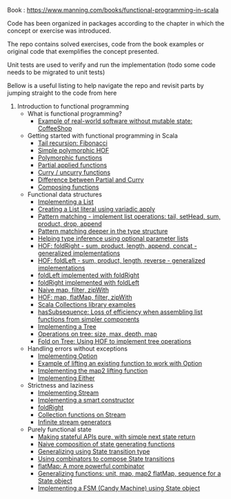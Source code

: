 
Book : https://www.manning.com/books/functional-programming-in-scala

Code has been organized in packages according to the chapter in which the concept or exercise was introduced.

The repo contains solved exercises, code from the book examples or original code that exemplifies the concept presented.

Unit tests are used to verify and run the implementation
(todo some code needs to be migrated to unit tests)

Bellow is a useful listing to help navigate the repo and revisit parts by jumping straight to the code from here

1. Introduction to functional programming
   - What is functional programming?
      + [Example of real-world software without mutable state: CoffeeShop](src/main/scala/_1_Introduction_to_functional_programming/_1_What_is_functional_programming/CoffeeShop.scala)
   - Getting started with functional programming in Scala
      + [Tail recursion: Fibonacci](src/main/scala/_1_Introduction_to_functional_programming/_2_Getting_started_with_functional_programming_in_Scala/FibonacciWithTailRecursion.scala)
      + [Simple polymorphic HOF](src/main/scala/_1_Introduction_to_functional_programming/_2_Getting_started_with_functional_programming_in_Scala/SimplePolymorphicHOF.scala)
      + [Polymorphic functions](src/main/scala/_1_Introduction_to_functional_programming/_2_Getting_started_with_functional_programming_in_Scala/PolymorphicFunctions.scala)
      + [Partial applied functions](src/main/scala/_1_Introduction_to_functional_programming/_2_Getting_started_with_functional_programming_in_Scala/PartialAppliedFunctions.scala)
      + [Curry / uncurry functions](src/main/scala/_1_Introduction_to_functional_programming/_2_Getting_started_with_functional_programming_in_Scala/CurryFunctions.scala)
      + [Difference between Partial and Curry](src/test/scala/_1_Introduction_to_functional_programming/_2_Getting_started_with_functional_programming_in_Scala/CurryVsPartialTest.scala)
      + [Composing functions](src/main/scala/_1_Introduction_to_functional_programming/_2_Getting_started_with_functional_programming_in_Scala/ComposeFunctions.scala)
   - Functional data structures
      + [Implementing a List](src/main/scala/_1_Introduction_to_functional_programming/_3_Functional_data_structures/List.scala#L5-L7)
      + [Creating a List literal using variadic apply](src/main/scala/_1_Introduction_to_functional_programming/_3_Functional_data_structures/List.scala#L11-L13)
      + [Pattern matching - implement list operations: tail, setHead, sum, product, drop, append](src/main/scala/_1_Introduction_to_functional_programming/_3_Functional_data_structures/List.scala#L15-L50)
      + [Pattern matching deeper in the type structure](src/test/scala/_1_Introduction_to_functional_programming/_3_Functional_data_structures/ListTest.scala#L243-L253)
      + [Helping type inference using optional parameter lists](src/main/scala/_1_Introduction_to_functional_programming/_3_Functional_data_structures/List.scala#L52-L60)
      + [HOF: foldRight - sum, product, length, append, concat - generalized implementations](src/main/scala/_1_Introduction_to_functional_programming/_3_Functional_data_structures/List.scala#L64-L89)
      + [HOF: foldLeft - sum, product, length, reverse - generalized implementations](src/main/scala/_1_Introduction_to_functional_programming/_3_Functional_data_structures/List.scala#L93-L114)
      + [foldLeft implemented with foldRight](src/main/scala/_1_Introduction_to_functional_programming/_3_Functional_data_structures/List.scala#L118-L156)
      + [foldRight implemented with foldLeft](src/main/scala/_1_Introduction_to_functional_programming/_3_Functional_data_structures/List.scala#L158-L195)
      + [Naive map, filter, zipWith](src/main/scala/_1_Introduction_to_functional_programming/_3_Functional_data_structures/List.scala#L219-L246)
      + [HOF: map, flatMap, filter, zipWith](src/main/scala/_1_Introduction_to_functional_programming/_3_Functional_data_structures/List.scala#L199-L215)
      + [Scala Collections library examples](src/test/scala/_1_Introduction_to_functional_programming/_3_Functional_data_structures/ScalaCollectionLibraryExamples.scala)
      + [hasSubsequence: Loss of efficiency when assembling list functions from simpler components](src/main/scala/_1_Introduction_to_functional_programming/_3_Functional_data_structures/List.scala#L248-L260)
      + [Implementing a Tree](src/main/scala/_1_Introduction_to_functional_programming/_3_Functional_data_structures/Tree.scala#L3-L5)
      + [Operations on tree: size, max, depth, map](src/main/scala/_1_Introduction_to_functional_programming/_3_Functional_data_structures/Tree.scala#L9-L27)
      + [Fold on Tree: Using HOF to implement tree operations](src/main/scala/_1_Introduction_to_functional_programming/_3_Functional_data_structures/Tree.scala#L29-L50)
   - Handling errors without exceptions
      + [Implementing Option](src/main/scala/_1_Introduction_to_functional_programming/_4_Handling_errors_withouth_exceptions/Option.scala)
      + [Example of lifting an existing function to work with Option](src/main/scala/_1_Introduction_to_functional_programming/_4_Handling_errors_withouth_exceptions/InsuranceEngine.scala)
      + [Implementing the map2 lifting function](src/main/scala/_1_Introduction_to_functional_programming/_4_Handling_errors_withouth_exceptions/Option.scala#L46-L51)
      + [Implementing Either](src/main/scala/_1_Introduction_to_functional_programming/_4_Handling_errors_withouth_exceptions/Either.scala)
   - Strictness and laziness
      + [Implementing Stream](src/main/scala/_1_Introduction_to_functional_programming/_5_Strictness_and_laziness/Stream.scala#L44-L45)
      + [Implementing a smart constructor](src/main/scala/_1_Introduction_to_functional_programming/_5_Strictness_and_laziness/Stream.scala#L49-L53)
      + [foldRight](src/main/scala/_1_Introduction_to_functional_programming/_5_Strictness_and_laziness/Stream.scala#L33-L37)
      + [Collection functions on Stream](src/main/scala/_1_Introduction_to_functional_programming/_5_Strictness_and_laziness/Stream.scala#L7-L40)
      + [Infinite stream generators](src/main/scala/_1_Introduction_to_functional_programming/_5_Strictness_and_laziness/Stream.scala#L66-L68)
   - Purely functional state
      + [Making stateful APIs pure, with simple next state return](src/main/scala/_1_Introduction_to_functional_programming/_6_Purely_functional_state/SimpleRNG.scala#L5-L18)
      + [Naive composition of state generating functions](src/main/scala/_1_Introduction_to_functional_programming/_6_Purely_functional_state/SimpleRNG.scala#L22-L67)
      + [Generalizing using State transition type](src/main/scala/_1_Introduction_to_functional_programming/_6_Purely_functional_state/SimpleRNG.scala#L69-L75)
      + [Using combinators to compose State transitions](src/main/scala/_1_Introduction_to_functional_programming/_6_Purely_functional_state/SimpleRNG.scala#L77-L114)
      + [flatMap: A more powerful combinator](src/main/scala/_1_Introduction_to_functional_programming/_6_Purely_functional_state/SimpleRNG.scala#L116-L141)
      + [Generalizing functions: unit, map, map2 flatMap, sequence for a State object](src/main/scala/_1_Introduction_to_functional_programming/_6_Purely_functional_state/State.scala)
      + [Implementing a FSM (Candy Machine) using State object](src/main/scala/_1_Introduction_to_functional_programming/_6_Purely_functional_state/CandyMachine.scala)